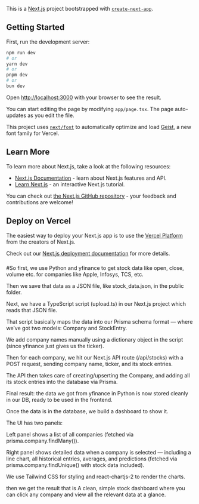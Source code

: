 This is a [Next.js](https://nextjs.org) project bootstrapped with [`create-next-app`](https://nextjs.org/docs/app/api-reference/cli/create-next-app).

## Getting Started

First, run the development server:

```bash
npm run dev
# or
yarn dev
# or
pnpm dev
# or
bun dev
```

Open [http://localhost:3000](http://localhost:3000) with your browser to see the result.

You can start editing the page by modifying `app/page.tsx`. The page auto-updates as you edit the file.

This project uses [`next/font`](https://nextjs.org/docs/app/building-your-application/optimizing/fonts) to automatically optimize and load [Geist](https://vercel.com/font), a new font family for Vercel.

## Learn More

To learn more about Next.js, take a look at the following resources:

- [Next.js Documentation](https://nextjs.org/docs) - learn about Next.js features and API.
- [Learn Next.js](https://nextjs.org/learn) - an interactive Next.js tutorial.

You can check out [the Next.js GitHub repository](https://github.com/vercel/next.js) - your feedback and contributions are welcome!

## Deploy on Vercel

The easiest way to deploy your Next.js app is to use the [Vercel Platform](https://vercel.com/new?utm_medium=default-template&filter=next.js&utm_source=create-next-app&utm_campaign=create-next-app-readme) from the creators of Next.js.

Check out our [Next.js deployment documentation](https://nextjs.org/docs/app/building-your-application/deploying) for more details.



### 
#So first, we use Python and yfinance to get stock data like open, close, volume etc. for companies like Apple, Infosys, TCS, etc.

Then we save that data as a JSON file, like stock_data.json, in the public folder.

Next, we have a TypeScript script (upload.ts) in our Next.js project which reads that JSON file.

That script basically maps the data into our Prisma schema format — where we’ve got two models: Company and StockEntry.

We add company names manually using a dictionary object in the script (since yfinance just gives us the ticker).

Then for each company, we hit our Next.js API route (/api/stocks) with a POST request, sending company name, ticker, and its stock entries.

The API then takes care of creating/upserting the Company, and adding all its stock entries into the database via Prisma.

Final result: the data we got from yfinance in Python is now stored cleanly in our DB, ready to be used in the frontend.

Once the data is in the database, we build a dashboard to show it.

The UI has two panels:

Left panel shows a list of all companies (fetched via prisma.company.findMany()).

Right panel shows detailed data when a company is selected — including a line chart, all historical entries, averages, and predictions (fetched via prisma.company.findUnique() with stock data included).

We use Tailwind CSS for styling and react-chartjs-2 to render the charts.

then we get the result that is  A clean, simple stock dashboard where you can click any company and view all the relevant data at a glance.